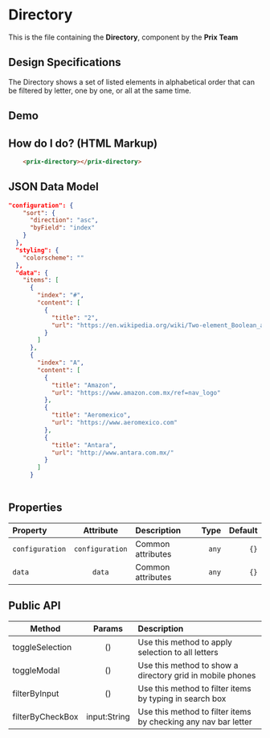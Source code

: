 # Directory


This is the file containing the **Directory**, component by the 
**Prix Team**

## Design Specifications
The Directory shows a set of listed elements in alphabetical order that can be filtered by letter, one by one, or all at the same time.

## Demo
<directoryDemo/>


## How do I do? (HTML Markup)

``` html
	<prix-directory></prix-directory>
``` 

## JSON Data Model
``` json
"configuration": {
    "sort": {
      "direction": "asc",
      "byField": "index"
    }
  },
  "styling": {
    "colorscheme": ""
  },
  "data": {
    "items": [
      {
        "index": "#",
        "content": [
          {
            "title": "2",
            "url": "https://en.wikipedia.org/wiki/Two-element_Boolean_algebra"
          }
        ]
      },
      {
        "index": "A",
        "content": [
          {
            "title": "Amazon",
            "url": "https://www.amazon.com.mx/ref=nav_logo"
          },
          {
            "title": "Aeromexico",
            "url": "https://www.aeromexico.com"
          },
          {
            "title": "Antara",
            "url": "http://www.antara.com.mx/"
          }
        ]
      }
      
```


## Properties

| Property        | Attribute 	     | Description      | Type   | Default|
| :-------------- | :--------------: | :----------------|-------:|-------:|
|``configuration``| ``configuration``| Common attributes|``any`` |``{}``  | 
| ``data``        | ``data``         | Common attributes|``any`` |``{}``  |

## Public API
| Method   		    	| Params    	  |  Description      							                                |
| ----------------- |:-------------:| :---------------------------------------------------------------|
| toggleSelection 	| () 	          | Use this method to apply selection to all letters 			        |
| toggleModal    	  | ()            | Use this method to show a directory grid in mobile phones 	    |
| filterByInput    	| () 			      | Use this method to filter items by typing in search box 		    | 
| filterByCheckBox  | input:String  | Use this method to filter items by checking any nav bar letter  |